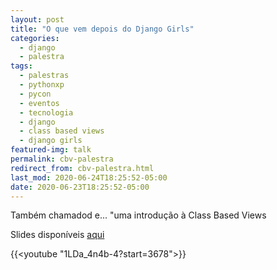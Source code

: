 ```yaml
---
layout: post
title: "O que vem depois do Django Girls"
categories:
  - django
  - palestra
tags:
  - palestras
  - pythonxp
  - pycon
  - eventos
  - tecnologia
  - django
  - class based views
  - django girls
featured-img: talk
permalink: cbv-palestra
redirect_from: cbv-palestra.html
last_mod: 2020-06-24T18:25:52-05:00
date: 2020-06-23T18:25:52-05:00
---
```


Também chamadod e... "uma introdução à Class Based Views

<!--more-->
Slides disponíveis [aqui](https://speakerdeck.com/leportella/o-que-vem-depois-do-django-girls-uma-introducao-as-class-based-views)

{{<youtube "1LDa_4n4b-4?start=3678">}}
